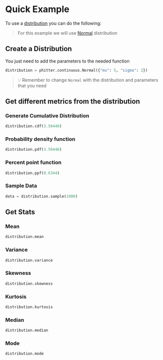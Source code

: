 # Quick Example

To use a [distribution](/documentation/distributions/distributions) you can do the following:

> For this example we will use [Normal](/documentation/distributions/continuous/normal) distribution

## Create a Distribution

You just need to add the parameters to the needed function

```python
distribution = phitter.continuous.Normal({"mu": 5, "sigma": 2})
```

> 💡 Remember to change `Normal` with the distribution and parameters that you need

## Get different metrics from the distribution

### Generate Cumulative Distribution

```python
distribution.cdf(3.56446)
```

### Probability density function

```python
distribution.pdf(3.56446)
```

### Percent point function

```python
distribution.ppf(0.6344)
```

### Sample Data

```python
data = distribution.sample(1000)
```

## Get Stats

### Mean

```python
distribution.mean
```

### Variance

```python
distribution.variance
```

### Skewness

```python
distribution.skewness
```

### Kurtosis

```python
distribution.kurtosis
```

### Median

```python
distribution.median
```

### Mode

```python
distribution.mode
```
